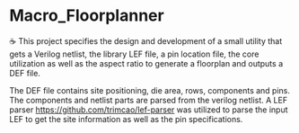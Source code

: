 # Macro_Floorplanner

☕️ This project specifies the design and development of a small utility that gets a Verilog netlist, the library LEF file, a pin location
file, the core utilization as well as the aspect ratio to generate a floorplan and outputs a DEF file.

The DEF file contains site positioning, die area, rows, components and pins. The components and netlist parts are parsed from the verilog netlist. A LEF parser https://github.com/trimcao/lef-parser was utilized to parse the input LEF to get the site information as well as the pin specifications.
